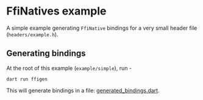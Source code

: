 # FfiNatives example

A simple example generating `FfiNative` bindings for a very small header file (`headers/example.h`).

## Generating bindings
At the root of this example (`example/simple`), run -
```
dart run ffigen
```
This will generate bindings in a file: [generated_bindings.dart](./generated_bindings.dart).
